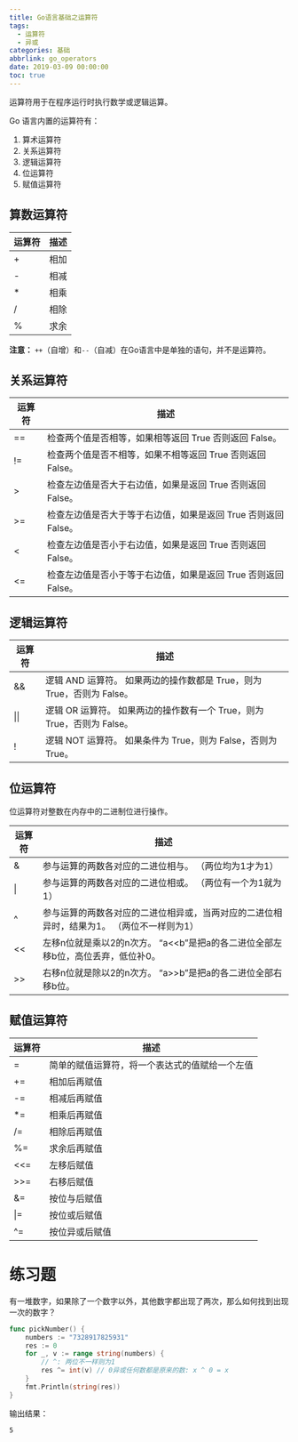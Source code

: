 ```yaml
---
title: Go语言基础之运算符
tags:
  - 运算符
  - 异或
categories: 基础
abbrlink: go_operators
date: 2019-03-09 00:00:00
toc: true
---
```


运算符用于在程序运行时执行数学或逻辑运算。<!--more-->

Go 语言内置的运算符有：

1. 算术运算符
2. 关系运算符
3. 逻辑运算符
4. 位运算符
5. 赋值运算符

## 算数运算符

| 运算符 | 描述 |
| ------ | ---- |
| +      | 相加 |
| -      | 相减 |
| *      | 相乘 |
| /      | 相除 |
| %      | 求余 |

**注意：** `++`（自增）和`--`（自减）在Go语言中是单独的语句，并不是运算符。

## 关系运算符

| 运算符 | 描述                                                         |
| ------ | ------------------------------------------------------------ |
| ==     | 检查两个值是否相等，如果相等返回 True 否则返回 False。       |
| !=     | 检查两个值是否不相等，如果不相等返回 True 否则返回 False。   |
| >      | 检查左边值是否大于右边值，如果是返回 True 否则返回 False。   |
| >=     | 检查左边值是否大于等于右边值，如果是返回 True 否则返回 False。 |
| <      | 检查左边值是否小于右边值，如果是返回 True 否则返回 False。   |
| <=     | 检查左边值是否小于等于右边值，如果是返回 True 否则返回 False。 |

## 逻辑运算符

| 运算符 | 描述                                                         |
| ------ | ------------------------------------------------------------ |
| &&     | 逻辑 AND 运算符。 如果两边的操作数都是 True，则为 True，否则为 False。 |
| \|\|   | 逻辑 OR 运算符。 如果两边的操作数有一个 True，则为 True，否则为 False。 |
| !      | 逻辑 NOT 运算符。 如果条件为 True，则为 False，否则为 True。 |

## 位运算符

位运算符对整数在内存中的二进制位进行操作。

| 运算符 | 描述                                                         |
| ------ | ------------------------------------------------------------ |
| &      | 参与运算的两数各对应的二进位相与。 （两位均为1才为1）        |
| \|     | 参与运算的两数各对应的二进位相或。 （两位有一个为1就为1）    |
| ^      | 参与运算的两数各对应的二进位相异或，当两对应的二进位相异时，结果为1。 （两位不一样则为1） |
| <<     | 左移n位就是乘以2的n次方。  “a<<b”是把a的各二进位全部左移b位，高位丢弃，低位补0。 |
| >>     | 右移n位就是除以2的n次方。  “a>>b”是把a的各二进位全部右移b位。 |

## 赋值运算符

| 运算符 | 描述                                           |
| ------ | ---------------------------------------------- |
| =      | 简单的赋值运算符，将一个表达式的值赋给一个左值 |
| +=     | 相加后再赋值                                   |
| -=     | 相减后再赋值                                   |
| *=     | 相乘后再赋值                                   |
| /=     | 相除后再赋值                                   |
| %=     | 求余后再赋值                                   |
| <<=    | 左移后赋值                                     |
| >>=    | 右移后赋值                                     |
| &=     | 按位与后赋值                                   |
| \|=    | 按位或后赋值                                   |
| ^=     | 按位异或后赋值                                 |

# 练习题

有一堆数字，如果除了一个数字以外，其他数字都出现了两次，那么如何找到出现一次的数字？

```go
func pickNumber() {
    numbers := "7328917825931"
	res := 0
	for _, v := range string(numbers) {
		// ^: 两位不一样则为1
		res ^= int(v) // 0异或任何数都是原来的数: x ^ 0 = x
	}
	fmt.Println(string(res))
}
```

输出结果：

```bash
5
```
